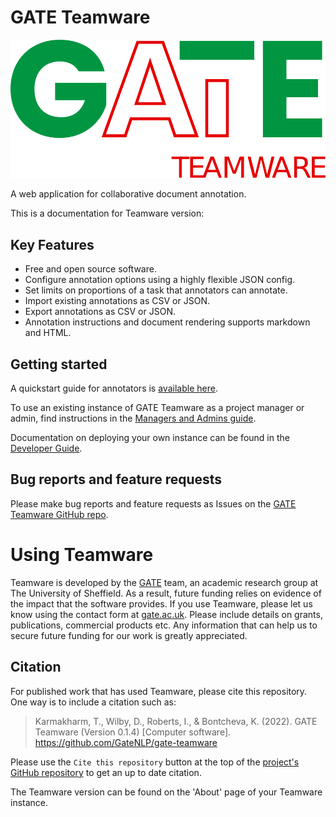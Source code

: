 # GATE Teamware

![GATE Teamware logo](./img/gate-teamware-logo.svg "GATE Teamware logo")

A web application for collaborative document annotation.

This is a documentation for Teamware version: <strong><DisplayVersion></DisplayVersion></strong>

## Key Features
* Free and open source software.
* Configure annotation options using a highly flexible JSON config.
* Set limits on proportions of a task that annotators can annotate.
* Import existing annotations as CSV or JSON.
* Export annotations as CSV or JSON.
* Annotation instructions and document rendering supports markdown and HTML.

## Getting started
A quickstart guide for annotators is [available here](annotatorguide).

To use an existing instance of GATE Teamware as a project manager or admin, find instructions in the [Managers and Admins guide](manageradminguide).

Documentation on deploying your own instance can be found in the [Developer Guide](developerguide).

## Bug reports and feature requests
Please make bug reports and feature requests as Issues on the [GATE Teamware GitHub repo](https://github.com/GATENLP/gate-teamware).

# Using Teamware
Teamware is developed by the [GATE](https://gate.ac.uk) team, an academic research group at The University of Sheffield. As a result, future funding relies on evidence of the impact that the software provides. If you use Teamware, please let us know using the contact form at [gate.ac.uk](https://gate.ac.uk/g8/contact). Please include details on grants, publications, commercial products etc. Any information that can help us to secure future funding for our work is greatly appreciated.

## Citation
For published work that has used Teamware, please cite this repository. One way is to include a citation such as:

> Karmakharm, T., Wilby, D., Roberts, I., & Bontcheva, K. (2022). GATE Teamware (Version 0.1.4) [Computer software]. https://github.com/GateNLP/gate-teamware

Please use the `Cite this repository` button at the top of the [project's GitHub repository](https://github.com/GATENLP/gate-teamware) to get an up to date citation.

The Teamware version can be found on the 'About' page of your Teamware instance.
